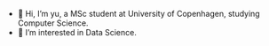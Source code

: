 - 👋 Hi, I’m yu, a MSc student at University of Copenhagen, studying Computer Science.
- 👀 I’m interested in Data Science.

<!---
yu-tracy/yu-tracy is a ✨ special ✨ repository because its `README.md` (this file) appears on your GitHub profile.
You can click the Preview link to take a look at your changes.
--->
